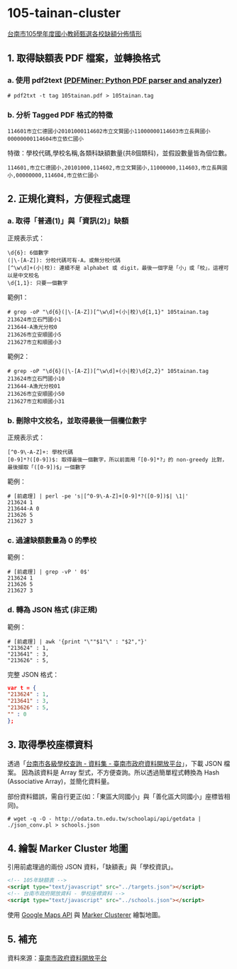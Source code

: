 # 105-tainan-cluster
[台南市105學年度國小教師甄選各校缺額分佈情形](https://lyshie.github.io/105-tainan-cluster/html/cluster.html)

## 1. 取得缺額表 PDF 檔案，並轉換格式
### a. 使用 pdf2text [(PDFMiner: Python PDF parser and analyzer)](http://www.unixuser.org/~euske/python/pdfminer/)
```
# pdf2txt -t tag 105tainan.pdf > 105tainan.tag
```
### b. 分析 Tagged PDF 格式的特徵
```
114601市立仁德國小20101000114602市立文賢國小11000000114603市立長興國小00000000114604市立依仁國小
```
特徵：學校代碼,學校名稱,各類科缺額數量(共8個類科)，並假設數量皆為個位數。
```
114601,市立仁德國小,20101000,114602,市立文賢國小,11000000,114603,市立長興國小,00000000,114604,市立依仁國小
```

## 2. 正規化資料，方便程式處理
### a. 取得「普通(1)」與「資訊(2)」缺額
正規表示式：
```
\d{6}: 6個數字
(|\-[A-Z]): 分校代碼可有-A，或無分校代碼
[^\w\d]+(小|校): 連續不是 alphabet 或 digit，最後一個字是「小」或「校」，這裡可以是中文校名
\d{1,1}: 只要一個數字
```

範例1：
```
# grep -oP "\d{6}(|\-[A-Z])[^\w\d]+(小|校)\d{1,1}" 105tainan.tag
213624市立石門國小1
213644-A漁光分校0
213626市立安順國小5
213627市立和順國小3
```

範例2：
```
# grep -oP "\d{6}(|\-[A-Z])[^\w\d]+(小|校)\d{2,2}" 105tainan.tag
213624市立石門國小10
213644-A漁光分校01
213626市立安順國小50
213627市立和順國小31
```

### b. 刪除中文校名，並取得最後一個欄位數字
正規表示式：
```
[^0-9\-A-Z]+: 學校代碼
[0-9]*?([0-9])$: 取得最後一個數字，所以前面用「[0-9]*?」的 non-greedy 比對，最後擷取「([0-9])$」一個數字
```

範例：
```
# [前處理] | perl -pe 's|[^0-9\-A-Z]+[0-9]*?([0-9])$| \1|'
213624 1
213644-A 0
213626 5
213627 3
```

### c. 過濾缺額數量為 0 的學校
範例：
```
# [前處理] | grep -vP ' 0$'
213624 1
213626 5
213627 3
```

### d. 轉為 JSON 格式 (非正規)
範例：
```
# [前處理] | awk '{print "\""$1"\" : "$2","}'
"213624" : 1,
"213641" : 3,
"213626" : 5,
```

完整 JSON 格式：
```json
var t = {
"213624" : 1,
"213641" : 3,
"213626" : 5,
"" : 0
};
```

## 3. 取得學校座標資料
透過「[台南市各級學校查詢 - 資料集 - 臺南市政府資料開放平台](http://data.tainan.gov.tw/dataset/school-queries)」，下載 JSON 檔案。
因為該資料是 Array 型式，不方便查詢。所以透過簡單程式轉換為 Hash (Associative Array)，並簡化資料量。

部份資料錯誤，需自行更正(如：「東區大同國小」與「善化區大同國小」座標皆相同)。
```
# wget -q -O - http://odata.tn.edu.tw/schoolapi/api/getdata | ./json_conv.pl > schools.json
```

## 4. 繪製 Marker Cluster 地圖
引用前處理過的兩份 JSON 資料，「缺額表」與「學校資訊」。
```html
<!-- 105年缺額表 -->
<script type="text/javascript" src="../targets.json"></script>
<!-- 台南市政府開放資料 - 學校座標資料 -->
<script type="text/javascript" src="../schools.json"></script>
```
使用 [Google Maps API](https://developers.google.com/maps/) 與 [Marker Clusterer](https://github.com/googlemaps/js-marker-clusterer) 繪製地圖。

## 5. 補充
資料來源：[臺南市政府資料開放平台](http://data.tainan.gov.tw/specification)

